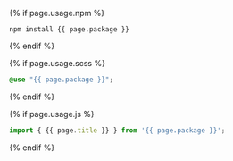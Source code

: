 <div class="type" markdown="1">

{% if page.usage.npm %}
```
npm install {{ page.package }}
```
{% endif %}

{% if page.usage.scss %}
```scss
@use "{{ page.package }}";
```
{% endif %}

{% if page.usage.js %}
```js
import { {{ page.title }} } from '{{ page.package }}';
```
{% endif %}

</div>
